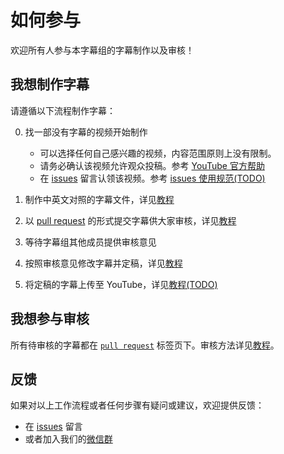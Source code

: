 # 如何参与

欢迎所有人参与本字幕组的字幕制作以及审核！

## 我想制作字幕

请遵循以下流程制作字幕：

0. 找一部没有字幕的视频开始制作
   - 可以选择任何自己感兴趣的视频，内容范围原则上没有限制。
   - 请务必确认该视频允许观众投稿。参考 [YouTube 官方帮助](https://support.google.com/youtube/answer/6054623)
   - 在 [issues](/../../issues) 留言认领该视频。参考 [issues 使用规范(TODO)](docs/issues-guideline.md)

1. 制作中英文对照的字幕文件，详见[教程](tutorial/create-subtitle-file.md)

2. 以 [pull request](/../../compare) 的形式提交字幕供大家审核，详见[教程](tutorial/upload-subtitle-pr.md)

3. 等待字幕组其他成员提供审核意见

4. 按照审核意见修改字幕并定稿，详见[教程](tutorial/Commit-change.md)

5. 将定稿的字幕上传至 YouTube，详见[教程(TODO)](tutorial/upload-subtitle-file.md)

## 我想参与审核

所有待审核的字幕都在 [`pull request`](/../../pulls) 标签页下。审核方法详见[教程](tutorial/review-comment.md)。

## 反馈

如果对以上工作流程或者任何步骤有疑问或建议，欢迎提供反馈：
- 在 [issues](/../../issues) 留言
- 或者加入我们的[微信群](docs/wechat.md)
